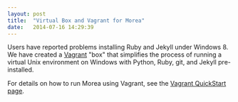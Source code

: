 ```yaml
---
layout: post
title:  "Virtual Box and Vagrant for Morea"
date:   2014-07-16 14:29:39
---
```


Users have reported problems installing Ruby and Jekyll under Windows 8.   We have created a [Vagrant](http://www.vagrantup.com/) "box" that simplifies the process of running a virtual Unix environment on Windows with Python, Ruby, git, and Jekyll pre-installed. 

For details on how to run Morea using Vagrant, see the [Vagrant QuickStart page](/quickstart-vagrant.html).

